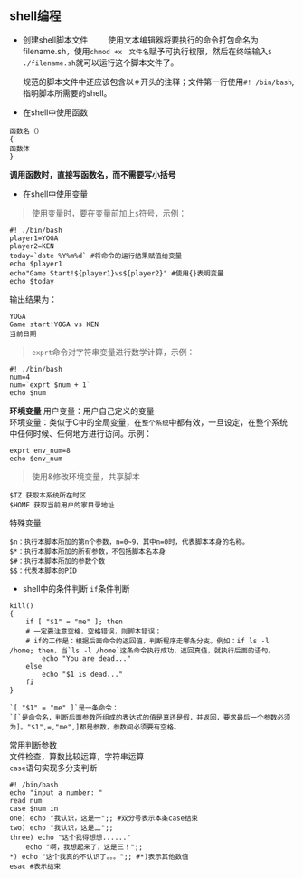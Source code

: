 
## shell编程

+ 创建shell脚本文件
  　　
使用文本编辑器将要执行的命令打包命名为 filename.sh，使用`chmod +x　文件名`赋予可执行权限，然后在终端输入`$ ./filename.sh`就可以运行这个脚本文件了。

    规范的脚本文件中还应该包含以`＃`开头的注释；文件第一行使用`#! /bin/bash`,指明脚本所需要的shell。
    
+ 在shell中使用函数
```
函数名（）
{
函数体
}
```
__调用函数时，直接写函数名，而不需要写小括号__

+ 在shell中使用变量

> 使用变量时，要在变量前加上`$`符号，示例：
```
#! ./bin/bash
player1=YOGA
player2=KEN
today=`date %Y%m%d` #将命令的运行结果赋值给变量
echo $player1
echo"Game Start!${player1}vs${player2}" #使用{}表明变量
echo $today
```
输出结果为：<br>

    YOGA
    Game start!YOGA vs KEN
    当前日期
> `exprt`命令对字符串变量进行数学计算，示例：<br>
```
#! ./bin/bash
num=4
num=`exprt $num + 1`
echo $num
```
__环境变量__
用户变量：用户自己定义的变量<br>
环境变量：类似于C中的全局变量，在`整个系统`中都有效，一旦设定，在整个系统中任何时候、任何地方进行访问。示例：
```
exprt env_num=8
echo $env_num
```
> 使用&修改环境变量，共享脚本

    $TZ 获取本系统所在时区
    $HOME 获取当前用户的家目录地址

特殊变量<br>
    
    $n：执行本脚本所加的第n个参数，n=0~9，其中n=0时，代表脚本本身的名称。
    $*：执行本脚本所加的所有参数，不包括脚本名本身
    $#：执行本脚本所加的参数个数
    $$：代表本脚本的PID
  
+ shell中的条件判断
`if`条件判断
```
kill()
{
    if [ "$1" = "me" ]; then
    # 一定要注意空格，空格错误，则脚本错误；
    # if的工作是：根据后面命令的返回值，判断程序走哪条分支。例如：if ls -l /home; then，当`ls -l /home`这条命令执行成功，返回真值，就执行后面的语句。
        echo "You are dead..."
    else
        echo "$1 is dead..."
    fi
}
```

    `[ "$1" = "me" ]`是一条命令：
    `[`是命令名，判断后面参数所组成的表达式的值是真还是假，并返回，要求最后一个参数必须为]。"$1",=,"me",]都是参数，参数间必须要有空格。

常用判断参数<br>
文件检查，算数比较运算，字符串运算<br>
`case`语句实现多分支判断
```
#! /bin/bash
echo "input a number: "
read num
case $num in
one) echo "我认识，这是一";; #双分号表示本条case结束
two) echo "我认识，这是二";;
three) echo "这个我得想想......"
    echo "啊，我想起来了，这是三！";;
*) echo "这个我真的不认识了。。。";; #*)表示其他数值
esac #表示结束
```
    
    

    
    
